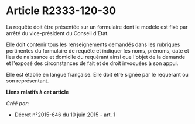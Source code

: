 # Article R2333-120-30

La requête doit être présentée sur un formulaire dont le modèle est fixé par arrêté du vice-président du Conseil d'Etat.

Elle doit contenir tous les renseignements demandés dans les rubriques pertinentes du formulaire de requête et indiquer les
noms, prénoms, date et lieu de naissance et domicile du requérant ainsi que l'objet de la demande et l'exposé des
circonstances de fait et de droit invoquées à son appui.

Elle est établie en langue française. Elle doit être signée par le requérant ou son représentant.

**Liens relatifs à cet article**

_Créé par_:

  - Décret n°2015-646 du 10 juin 2015 - art. 1

